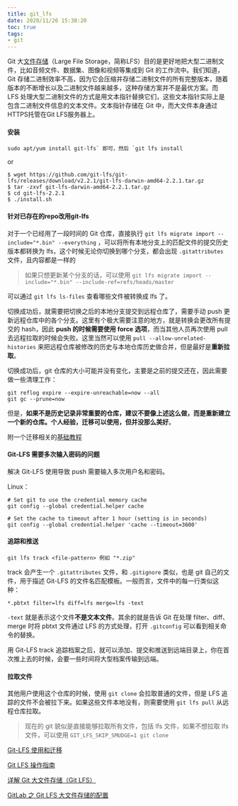 ```yaml
---
title: git_lfs
date: 2020/11/26 15:38:20
toc: true
tags:
- git
---
```


 Git 大[文件存储](https://cloud.tencent.com/product/cfs?from=10680)（Large File Storage，简称LFS）目的是更好地把大型二进制文件，比如音频文件、数据集、图像和视频等集成到 Git 的工作流中。我们知道，Git 存储二进制效率不高，因为它会压缩并存储二进制文件的所有完整版本，随着版本的不断增长以及二进制文件越来越多，这种存储方案并不是最优方案。而 LFS 处理大型二进制文件的方式是用文本指针替换它们，这些文本指针实际上是包含二进制文件信息的文本文件。文本指针存储在 Git 中，而大文件本身通过HTTPS托管在Git LFS服务器上。



<!--more-->

#### 安装

```
sudo apt/yum install git-lfs` 即可，然后 `git lfs install
```

or

```
$ wget https://github.com/git-lfs/git-lfs/releases/download/v2.2.1/git-lfs-darwin-amd64-2.2.1.tar.gz
$ tar -zxvf git-lfs-darwin-amd64-2.2.1.tar.gz
$ cd git-lfs-2.2.1
$ ./install.sh
```



#### 针对已存在的repo改用git-lfs

对于一个已经用了一段时间的 Git 仓库，直接执行 `git lfs migrate import --include="*.bin" --everything` ，可以将所有本地分支上的匹配文件的提交历史版本都转换为 lfs，这个时候无论你切换到哪个分支，都会出现 `.gitattributes` 文件，且内容都是一样的

> 如果只想更新某个分支的话，可以使用 `git lfs migrate import --include="*.bin" --include-ref=refs/heads/master`

可以通过 `git lfs ls-files` 查看哪些文件被转换成 lfs 了。

切换成功后，就需要把切换之后的本地分支提交到远程仓库了，需要手动 push 更新远程仓库中的各个分支。这里有个极大需要注意的地方，就是转换会更改所有提交的 hash，因此 **push 的时候需要使用 force 选项**，而当其他人员再次使用 pull 去远程拉取的时候会失败。这里当然可以使用 `pull --allow-unrelated-histories` 来把远程仓库被修改的历史与本地仓库历史做合并，但是最好是**重新拉取**。

切换成功后，git 仓库的大小可能并没有变化，主要是之前的提交还在，因此需要做一些清理工作：

```
git reflog expire --expire-unreachable=now --all
git gc --prune=now
```

但是，**如果不是历史记录非常重要的仓库，建议不要像上述这么做，而是重新建立一个新的仓库。个人经验，迁移可以使用，但并没那么美好**。

附一个迁移相关的[基础教程](https://github.com/Git-LFS/Git-LFS/wiki/Tutorial)



#### Git-LFS 需要多次输入密码的问题

解决 Git-LFS 使用导致 push 需要输入多次用户名和密码。

Linux：

```
# Set git to use the credential memory cache
git config --global credential.helper cache

# Set the cache to timeout after 1 hour (setting is in seconds)
git config --global credential.helper 'cache --timeout=3600'
```



#### 追踪和推送

```
git lfs track <file-pattern> 例如 "*.zip"
```

track 会产生一个 `.gitattributes` 文件，和 `.gitignore` 类似，也是 git 自己的文件，用于描述 Git-LFS 的文件名匹配模板。一般而言，文件中的每一行类似这种：

```
*.pbtxt filter=lfs diff=lfs merge=lfs -text
```

`-text` 就是表示这个文件**不是文本文件**。其余的就是告诉 Git 在处理 filter、diff、merge 时将 pbtxt 文件通过 LFS 的方式处理，打开 `.gitconfig` 可以看到相关命令的替换。

用 Git-LFS track 追踪档案之后，就可以添加、提交和推送到远端目录上，你在首次推上去的时候，会要一些时间将大型档案传输到远端。



#### 拉取文件

其他用户使用这个仓库的时候，使用 `git clone` 会拉取普通的文件，但是 LFS 追踪的文件不会被拉下来。如果这些文件本地没有，则需要使用 `git lfs pull` 从远程仓库拉取。

> 现在的 git 貌似是直接能够拉取所有文件，包括 lfs 文件，如果不想拉取 lfs 文件，可以使用 `GIT_LFS_SKIP_SMUDGE=1 git clone`





[Git-LFS 使用和迁移](https://murphypei.github.io/blog/2019/12/git-lfs)

[Git LFS 操作指南](https://zzz.buzz/zh/2016/04/19/the-guide-to-git-lfs/)

[详解 Git 大文件存储（Git LFS）](https://zhuanlan.zhihu.com/p/146683392)

[GitLab 之 Git LFS 大文件存储的配置](https://cloud.tencent.com/developer/article/1010589)